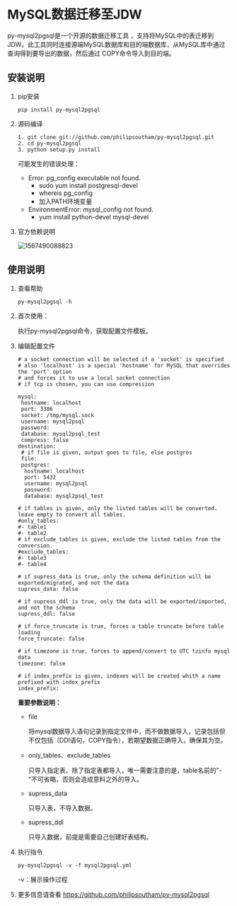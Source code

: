 # MySQL数据迁移至JDW



py-mysql2pgsql是一个开源的数据迁移工具 ，支持将MySQL中的表迁移到JDW。此工具同时连接源端MySQL数据库和目的端数据库，从MySQL库中通过查询得到要导出的数据，然后通过 COPY命令导入到目的端。

## 安装说明

1. pip安装

   ```
   pip install py-mysql2pgsql
   ```

2. 源码编译

   ```
   1. git clone git://github.com/philipsoutham/py-mysql2pgsql.git
   2. cd py-mysql2pgsql
   3. python setup.py install
   ```

   可能发生的错误处理：

   - Error: pg_config executable not found.
     - sudo yum install postgresql-devel
     - whereis pg_config
     - 加入PATH环境变量
   - EnvironmentError: mysql_config not found.
     - yum install python-devel mysql-devel

3. 官方依赖说明

   ![1567490088823](../../../../../image/JCS-for-Greenplum/jdw-014.png)

## 使用说明

1. 查看帮助

   ```
   py-mysql2pgsql -h
   ```

2. 首次使用：

   执行py-mysql2pgsql命令，获取配置文件模板。

3. 编辑配置文件

   ```
   # a socket connection will be selected if a 'socket' is specified
   # also 'localhost' is a special 'hostname' for MySQL that overrides the 'port' option
   # and forces it to use a local socket connection
   # if tcp is chosen, you can use compression
   
   mysql:
    hostname: localhost
    port: 3306
    socket: /tmp/mysql.sock
    username: mysql2psql
    password:
    database: mysql2psql_test
    compress: false
   destination:
    # if file is given, output goes to file, else postgres
    file:
    postgres:
     hostname: localhost
     port: 5432
     username: mysql2psql
     password:
     database: mysql2psql_test
   
   # if tables is given, only the listed tables will be converted.  leave empty to convert all tables.
   #only_tables:
   #- table1
   #- table2
   # if exclude_tables is given, exclude the listed tables from the conversion.
   #exclude_tables:
   #- table3
   #- table4
   
   # if supress_data is true, only the schema definition will be exported/migrated, and not the data
   supress_data: false
   
   # if supress_ddl is true, only the data will be exported/imported, and not the schema
   supress_ddl: false
   
   # if force_truncate is true, forces a table truncate before table loading
   force_truncate: false
   
   # if timezone is true, forces to append/convert to UTC tzinfo mysql data
   timezone: false
   
   # if index_prefix is given, indexes will be created whith a name prefixed with index_prefix
   index_prefix:
   ```

   **重要参数说明：**

   - file

     将mysql数据导入语句记录到指定文件中，而不做数据导入，记录包括但不仅包括（DDl语句，COPY指令），若期望数据正确导入，确保其为空。

   - only_tables、exclude_tables

     只导入指定表、除了指定表都导入，唯一需要注意的是，table名前的"-"不可省略，否则会造成意料之外的导入。

   - supress_data

     只导入表，不导入数据。

   - supress_ddl

     只导入数据，前提是需要自己创建好表结构。

4. 执行指令

   ```
   py-mysql2pgsql -v -f mysql2pgsql.yml
   ```

   -v：展示操作过程

5. 更多信息请查看 https://github.com/philipsoutham/py-mysql2pgsql
